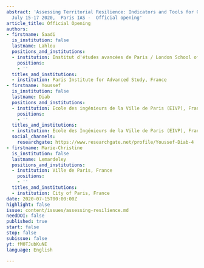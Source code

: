 ```yaml
---
abstract: 'Assessing Territorial Resilience: Indicators and Tools for Governance,
  July 15-17 2020,  Paris IAS -  Official opening'
article_title: Official Opening
authors:
- firstname: Saadi
  is_institution: false
  lastname: Lahlou
  positions_and_institutions:
  - institution: Institut d'études avancées de Paris / London School of Economics
    positions:
    - ''
  titles_and_institutions:
  - institution: Paris Institute for Advanced Study, France
- firstname: Youssef
  is_institution: false
  lastname: Diab
  positions_and_institutions:
  - institution: Ecole des ingénieurs de la Ville de Paris (EIVP), France
    positions:
    - ''
  titles_and_institutions:
  - institution: Ecole des Ingénieurs de la Ville de Paris (EIVP), France
  social_channels:
    researchgate: https://www.researchgate.net/profile/Youssef-Diab-4
- firstname: Marie-Christine
  is_institution: false
  lastname: Lemardeley
  positions_and_institutions:
  - institution: Ville de Paris, France
    positions:
    - ''
  titles_and_institutions:
  - institution: City of Paris, France
date: 2020-07-15T00:00:00Z
highlight: false
issue: content/issues/assessing-resilience.md
needDOI: false
published: true
start: false
stop: false
subissue: false
yt: fM0TJubKuNE
language: English

---
```

<Youtube yt="fM0TJubKuNE" caption="Introduction" start="false" stop="false"></Youtube>